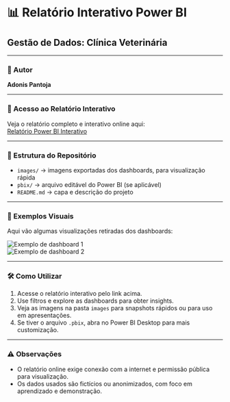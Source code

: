 # 📊 Relatório Interativo Power BI

## Gestão de Dados: Clínica Veterinária

---

### 👤 Autor  
**Adonis Pantoja**

---

### 🔗 Acesso ao Relatório Interativo  
Veja o relatório completo e interativo online aqui:  
[Relatório Power BI Interativo](https://adonis071.github.io/relatorio-powerbi/)

---

### 📂 Estrutura do Repositório  
- `images/` → imagens exportadas dos dashboards, para visualização rápida  
- `pbix/` → arquivo editável do Power BI (se aplicável)  
- `README.md` → capa e descrição do projeto

---

### 📸 Exemplos Visuais

Aqui vão algumas visualizações retiradas dos dashboards:

![Exemplo de dashboard 1](images/grafico1.png)  
![Exemplo de dashboard 2](images/Slide2.png)

---

### 🛠 Como Utilizar

1. Acesse o relatório interativo pelo link acima.  
2. Use filtros e explore as dashboards para obter insights.  
3. Veja as imagens na pasta `images` para snapshots rápidos ou para uso em apresentações.  
4. Se tiver o arquivo `.pbix`, abra no Power BI Desktop para mais customização.

---

### ⚠ Observações

- O relatório online exige conexão com a internet e permissão pública para visualização.  
- Os dados usados são fictícios ou anonimizados, com foco em aprendizado e demonstração.

